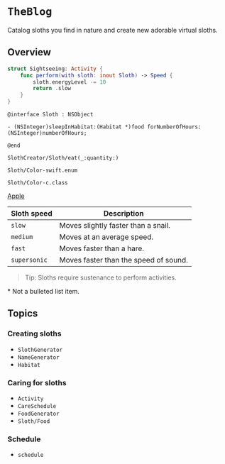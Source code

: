 # ``TheBlog``

Catalog sloths you find in nature and create new adorable virtual sloths.

## Overview

```swift
struct Sightseeing: Activity {
    func perform(with sloth: inout Sloth) -> Speed {
        sloth.energyLevel -= 10
        return .slow
    }
}
```

```objc
@interface Sloth : NSObject

- (NSInteger)sleepInHabitat:(Habitat *)food forNumberOfHours:(NSInteger)numberOfHours;

@end
```

``SlothCreator/Sloth/eat(_:quantity:)``

``Sloth/Color-swift.enum``

``Sloth/Color-c.class``

[Apple](https://www.apple.com)

| Sloth speed  | Description                           |
| ------------ | ------------------------------------- | 
| `slow`       | Moves slightly faster than a snail.   |
| `medium`     | Moves at an average speed.            |
| `fast`       | Moves faster than a hare.             |
| `supersonic` | Moves faster than the speed of sound. |

> Tip: Sloths require sustenance to perform activities.

\* Not a bulleted list item.

## Topics

### Creating sloths

- ``SlothGenerator``
- ``NameGenerator``
- ``Habitat``

### Caring for sloths

- ``Activity``
- ``CareSchedule``
- ``FoodGenerator``
- ``Sloth/Food``

### Schedule

- ``schedule``
